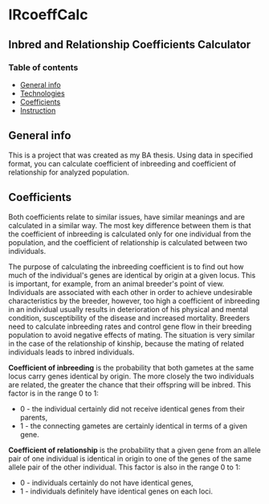 # IRcoeffCalc
## Inbred and Relationship Coefficients Calculator

### Table of contents
* [General info](#general-info)
* [Technologies](#technologies)
* [Coefficients](#coefficients)
* [Instruction](#instruction)

## General info
This is a project that was created as my BA thesis. Using data in specified format, you can calculate coefficient of inbreeding and coefficient of relationship for analyzed population.

## Coefficients

Both coefficients relate to similar issues, have similar meanings and are calculated in a similar way. The most key difference between them is that the coefficient of inbreeding is calculated only for one individual from the population, and the coefficient of relationship is calculated between two individuals. 

The purpose of calculating the inbreeding coefficient is to find out how much of the individual's genes are identical by origin at a given locus. This is important, for example, from an animal breeder's point of view. Individuals are associated with each other in order to achieve undesirable characteristics by the breeder, however, too high a coefficient of inbreeding in an individual usually results in deterioration of his physical and mental condition, susceptibility of the disease and increased mortality. Breeders need to calculate inbreeding rates and control gene flow in their breeding population to avoid negative effects of mating. The situation is very similar in the case of the relationship of kinship, because the mating of related individuals leads to inbred individuals.

**Coefficient of inbreeding** is the probability that both gametes at the same locus carry genes identical by origin. The more closely the two individuals are related, the greater the chance that their offspring will be inbred.
This factor is in the range 0 to 1:
- 0 - the individual certainly did not receive identical genes from their parents,
- 1 - the connecting gametes are certainly identical in terms of a given gene.

**Coefficient of relationship** is the probability that a given gene from an allele pair of one individual is identical in origin to one of the genes of the same allele pair of the other individual.
This factor is also in the range 0 to 1:
- 0 - individuals certainly do not have identical genes,
- 1 - individuals definitely have identical genes on each loci.
